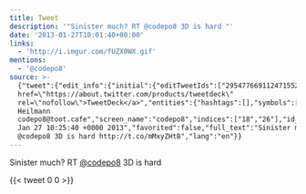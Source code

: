 ```yaml
---
title: Tweet
description: '"Sinister much? RT @codepo8 3D is hard "'
date: '2013-01-27T10:01:40+00:00'
links:
  - 'http://i.imgur.com/fUZX0WX.gif'
mentions:
  - '@codepo8'
source: >-
  {"tweet":{"edit_info":{"initial":{"editTweetIds":["295477669112471552"],"editableUntil":"2013-01-27T11:25:40.683Z","editsRemaining":"5","isEditEligible":true}},"retweeted":false,"source":"<a
  href=\"https://about.twitter.com/products/tweetdeck\"
  rel=\"nofollow\">TweetDeck</a>","entities":{"hashtags":[],"symbols":[],"user_mentions":[{"name":"Chris
  Heilmann
  codepo8@toot.cafe","screen_name":"codepo8","indices":["18","26"],"id_str":"13567","id":"13567"}],"urls":[{"url":"http://t.co/mMxyZHtB","expanded_url":"http://i.imgur.com/fUZX0WX.gif","display_url":"i.imgur.com/fUZX0WX.gif","indices":["38","58"]}]},"display_text_range":["0","58"],"favorite_count":"0","id_str":"295477669112471552","truncated":false,"retweet_count":"0","id":"295477669112471552","possibly_sensitive":false,"created_at":"Sun
  Jan 27 10:25:40 +0000 2013","favorited":false,"full_text":"Sinister much? RT
  @codepo8 3D is hard http://t.co/mMxyZHtB","lang":"en"}}
---
```

Sinister much? RT [@codepo8](https://twitter.com/@codepo8) 3D is hard 
    
{{< tweet 0 0 >}}
    
